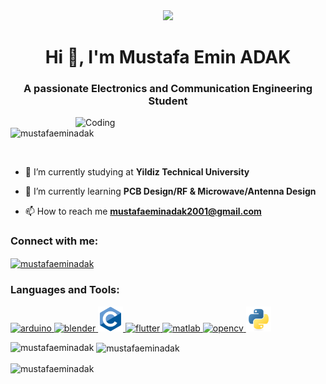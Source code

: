 <div align="center">
  <img src="https://www.animatedimages.org/data/media/324/animated-antenna-image-0026.gif" />
</div>
<h1 align="center">Hi 👋, I'm Mustafa Emin ADAK</h1>
<h3 align="center">A passionate Electronics and Communication Engineering Student</h3>
<img align="right" alt="Coding" width="400" src="https://www.asisonline.org/globalassets/security-management/security-technology/2022/august/0822-sectech-shooting-detection.gif">

<p align="left"> <img src="https://komarev.com/ghpvc/?username=mustafaeminadak&label=Profile%20views&color=0e75b6&style=flat" alt="mustafaeminadak" /> </p>

<p align="left"> <a href="https://twitter.com/" target="blank"><img src="https://img.shields.io/twitter/follow/?logo=twitter&style=for-the-badge" alt="" /></a> </p>

- 🔭 I’m currently studying at **Yildiz Technical University**

- 🌱 I’m currently learning **PCB Design/RF & Microwave/Antenna Design**

- 📫 How to reach me **mustafaeminadak2001@gmail.com**

<h3 align="left">Connect with me:</h3>
<p align="left">
<a href="https://linkedin.com/in/mustafaeminadak" target="blank"><img align="center" src="https://raw.githubusercontent.com/rahuldkjain/github-profile-readme-generator/master/src/images/icons/Social/linked-in-alt.svg" alt="mustafaeminadak" height="30" width="40" /></a>
</p>

<h3 align="left">Languages and Tools:</h3>
<p align="left"> <a href="https://www.arduino.cc/" target="_blank" rel="noreferrer"> <img src="https://cdn.worldvectorlogo.com/logos/arduino-1.svg" alt="arduino" width="40" height="40"/> </a> <a href="https://www.blender.org/" target="_blank" rel="noreferrer"> <img src="https://download.blender.org/branding/community/blender_community_badge_white.svg" alt="blender" width="40" height="40"/> </a> <a href="https://www.cprogramming.com/" target="_blank" rel="noreferrer"> <img src="https://raw.githubusercontent.com/devicons/devicon/master/icons/c/c-original.svg" alt="c" width="40" height="40"/> </a> <a href="https://flutter.dev" target="_blank" rel="noreferrer"> <img src="https://www.vectorlogo.zone/logos/flutterio/flutterio-icon.svg" alt="flutter" width="40" height="40"/> </a> <a href="https://www.mathworks.com/" target="_blank" rel="noreferrer"> <img src="https://upload.wikimedia.org/wikipedia/commons/2/21/Matlab_Logo.png" alt="matlab" width="40" height="40"/> </a> <a href="https://opencv.org/" target="_blank" rel="noreferrer"> <img src="https://www.vectorlogo.zone/logos/opencv/opencv-icon.svg" alt="opencv" width="40" height="40"/> </a> <a href="https://www.python.org" target="_blank" rel="noreferrer"> <img src="https://raw.githubusercontent.com/devicons/devicon/master/icons/python/python-original.svg" alt="python" width="40" height="40"/> </a> </p>

<p><img align="left" src="https://github-readme-stats.vercel.app/api/top-langs?username=mustafaeminadak&show_icons=true&locale=en&layout=compact" alt="mustafaeminadak" /></p>

<p>&nbsp;<img align="center" src="https://github-readme-stats.vercel.app/api?username=mustafaeminadak&show_icons=true&locale=en" alt="mustafaeminadak" /></p>

<p><img align="center" src="https://github-readme-streak-stats.herokuapp.com/?user=mustafaeminadak&" alt="mustafaeminadak" /></p>
